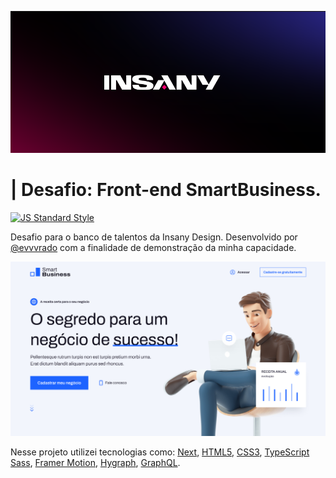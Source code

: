![Imagem exemplo](./shared/readme_image.png)

# | Desafio: Front-end SmartBusiness.

[![JS Standard Style](https://img.shields.io/badge/desenvolvido%20por:-@evvvrado-0000ff)](http://hyp8.com.br/)

Desafio para o banco de talentos da Insany Design. Desenvolvido por [@evvvrado](https://www.linkedin.com/in/evvvrado/) com a finalidade de demonstração da minha capacidade.

![Imagem exemplo](./shared/readme_image_2.png)

Nesse projeto utilizei tecnologias como: [Next](https://vercel.com/solutions/nextjs), [HTML5](https://developer.mozilla.org/pt-BR/docs/Web/HTML), [CSS3](https://developer.mozilla.org/pt-BR/docs/Web/CSS), [TypeScript](https://www.typescriptlang.org) [Sass](https://sass-lang.com), [Framer Motion](framer.com/motion/), [Hygraph](https://hygraph.com), [GraphQL](https://graphql.org).
